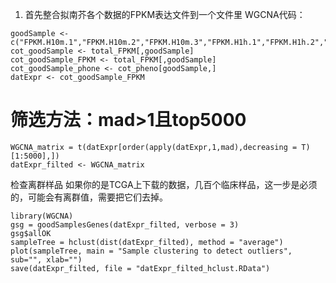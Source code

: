 1. 首先整合拟南芥各个数据的FPKM表达文件到一个文件里
WGCNA代码：
```console
goodSample <- c("FPKM.H10m.1","FPKM.H10m.2","FPKM.H10m.3","FPKM.H1h.1","FPKM.H1h.2","FPKM.H1h.3","FPKM.H30m.1","FPKM.H30m.2","FPKM.H30m.3","FPKM.H4h.1","FPKM.H4h.2","FPKM.H4h.3","FPKM.S10m.1","FPKM.S10m.2","FPKM.S10m.3","FPKM.S1h.1","FPKM.S1h.2","FPKM.S1h.3","FPKM.S30m.1","FPKM.S30m.2","FPKM.S30m.3","FPKM.S4h.1","FPKM.S4h.2","FPKM.S4h.3")
cot_goodSample <- total_FPKM[,goodSample]
cot_goodSample_FPKM <- total_FPKM[,goodSample]
cot_goodSample_phone <- cot_pheno[goodSample,]
datExpr <- cot_goodSample_FPKM
```

# 筛选方法：mad>1且top5000
```console
WGCNA_matrix = t(datExpr[order(apply(datExpr,1,mad),decreasing = T)[1:5000],])
datExpr_filted <- WGCNA_matrix
```

检查离群样品
如果你的是TCGA上下载的数据，几百个临床样品，这一步是必须的，可能会有离群值，需要把它们去掉。
```console
library(WGCNA)
gsg = goodSamplesGenes(datExpr_filted, verbose = 3)
gsg$allOK
sampleTree = hclust(dist(datExpr_filted), method = "average")
plot(sampleTree, main = "Sample clustering to detect outliers", sub="", xlab="")
save(datExpr_filted, file = "datExpr_filted_hclust.RData")
```
